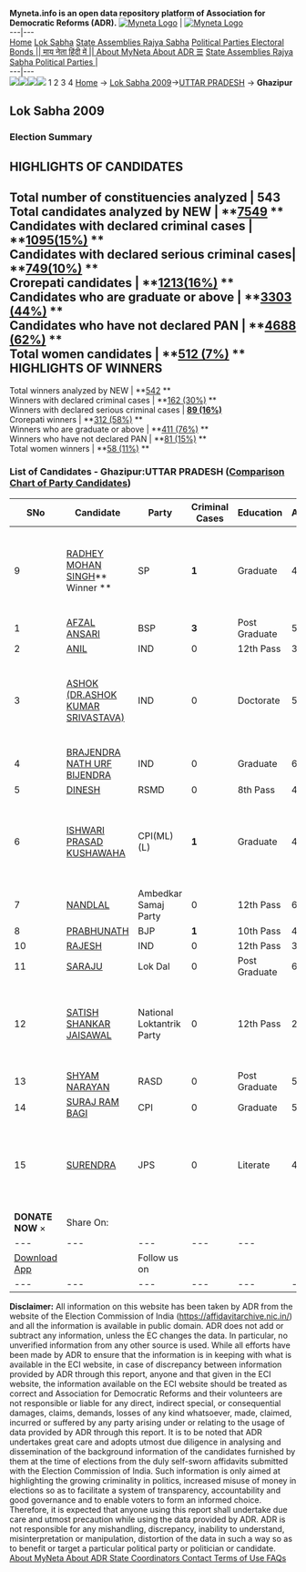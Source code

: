 **Myneta.info is an open data repository platform of Association for Democratic Reforms (ADR).**
[![Myneta Logo](https://www.myneta.info/lib/img/myneta-logo.png)](https://www.myneta.info/) | [![Myneta Logo](https://www.myneta.info/lib/img/adr-logo.png)](https://adrindia.org)  
---|---  
[Home](https://www.myneta.info/) [Lok Sabha](https://www.myneta.info/#ls "Lok Sabha") [ State Assemblies ](https://www.myneta.info/#sa "State Assemblies") [Rajya Sabha](https://www.myneta.info/#rs "Rajya Sabha") [Political Parties ](https://www.myneta.info/party "Political Parties") [ Electoral Bonds ](https://www.myneta.info/electoral_bonds "Electoral Bonds") [ || माय नेता हिंदी में || ](https://translate.google.co.in/translate?prev=hp&hl=en&js=y&u=www.myneta.info&sl=en&tl=hi&history_state0=) [ About MyNeta ](https://adrindia.org/content/about-myneta) [ About ADR ](https://adrindia.org/about-adr/who-we-are) [☰](javascript:void\(0\))
[ State Assemblies ](https://www.myneta.info/#sa "State Assemblies") [ Rajya Sabha ](https://www.myneta.info/#rs "Rajya Sabha") [ Political Parties ](https://www.myneta.info/party "Political Parties")
|   
---|---  
![](https://www.myneta.info/lib/img/banner/banner-1.png)![](https://www.myneta.info/lib/img/banner/banner-2.png)![](https://www.myneta.info/lib/img/banner/banner-3.png)![](https://www.myneta.info/lib/img/banner/banner-4.png)
1  2  3  4 
[Home](https://www.myneta.info/) → [Lok Sabha 2009](https://www.myneta.info/ls2009/)→[UTTAR PRADESH](https://www.myneta.info/ls2009/index.php?action=show_constituencies&state_id=24) → **Ghazipur**
### 
## Lok Sabha 2009
###  Election Summary 
HIGHLIGHTS OF CANDIDATES  
---  
Total number of constituencies analyzed |  543   
Total candidates analyzed by NEW | **[7549](https://www.myneta.info/ls2009/index.php?action=summary&subAction=candidates_analyzed&sort=candidate#summary) **  
Candidates with declared criminal cases | **[1095(15%)](https://www.myneta.info/ls2009/index.php?action=summary&subAction=crime&sort=candidate#summary) **  
Candidates with declared serious criminal cases| **[749(10%)](https://www.myneta.info/ls2009/index.php?action=summary&subAction=serious_crime&sort=candidate#summary) **  
Crorepati candidates | **[1213(16%)](https://www.myneta.info/ls2009/index.php?action=summary&subAction=crorepati&sort=candidate#summary) **  
Candidates who are graduate or above | **[3303 (44%)](https://www.myneta.info/ls2009/index.php?action=summary&subAction=education&sort=candidate#summary) **  
Candidates who have not declared PAN | **[4688 (62%)](https://www.myneta.info/ls2009/index.php?action=summary&subAction=without_pan&sort=candidate#summary) **  
Total women candidates | **[512 (7%)](https://www.myneta.info/ls2009/index.php?action=summary&subAction=women_candidate&sort=candidate#summary) **  
HIGHLIGHTS OF WINNERS  
---  
Total winners analyzed by NEW | **[542](https://www.myneta.info/ls2009/index.php?action=summary&subAction=winner_analyzed&sort=candidate#summary) **  
Winners with declared criminal cases | **[162 (30%)](https://www.myneta.info/ls2009/index.php?action=summary&subAction=winner_crime&sort=candidate#summary) **  
Winners with declared serious criminal cases | **[89 (16%)](https://www.myneta.info/ls2009/index.php?action=summary&subAction=winner_serious_crime&sort=candidate#summary)**  
Crorepati winners | **[312 (58%)](https://www.myneta.info/ls2009/index.php?action=summary&subAction=winner_crorepati&sort=candidate#summary) **  
Winners who are graduate or above | **[411 (76%)](https://www.myneta.info/ls2009/index.php?action=summary&subAction=winner_education&sort=candidate#summary) **  
Winners who have not declared PAN | **[81 (15%)](https://www.myneta.info/ls2009/index.php?action=summary&subAction=winner_without_pan&sort=candidate#summary) **  
Total women winners | **[58 (11%)](https://www.myneta.info/ls2009/index.php?action=summary&subAction=winner_women&sort=candidate#summary) **  
### List of Candidates - Ghazipur:UTTAR PRADESH ([Comparison Chart of Party Candidates](https://www.myneta.info/ls2009/comparisonchart.php?constituency_id=101))
SNo | Candidate| Party| Criminal Cases| Education| Age| Total Assets| Liabilities  
---|---|---|---|---|---|---|---  
9  | [RADHEY MOHAN SINGH](https://www.myneta.info/ls2009/candidate.php?candidate_id=1841)** Winner ** | SP | **1** | Graduate| 43 | ![](https://myneta.info/image_v2.php?myneta_folder=ls2009&candidate_id=1841&col=ta) | ![](https://myneta.info/image_v2.php?myneta_folder=ls2009&candidate_id=1841&col=lia)  
1  | [AFZAL ANSARI](https://www.myneta.info/ls2009/candidate.php?candidate_id=1839) | BSP | **3** | Post Graduate| 55 | Rs 4,58,44,836 ~ 4 Crore+ | Rs 0 ~   
2  | [ANIL](https://www.myneta.info/ls2009/candidate.php?candidate_id=1850) | IND | 0 | 12th Pass| 32 | Rs 18,71,000 ~ 18 Lacs+ | Rs 65,000 ~ 65 Thou+  
3  | [ASHOK (DR.ASHOK KUMAR SRIVASTAVA)](https://www.myneta.info/ls2009/candidate.php?candidate_id=1851) | IND | 0 | Doctorate| 54 | ![](https://myneta.info/image_v2.php?myneta_folder=ls2009&candidate_id=1851&col=ta) | ![](https://myneta.info/image_v2.php?myneta_folder=ls2009&candidate_id=1851&col=lia)  
4  | [BRAJENDRA NATH URF BIJENDRA](https://www.myneta.info/ls2009/candidate.php?candidate_id=1852) | IND | 0 | Graduate| 66 | Rs 10,66,98,000 ~ 10 Crore+ | Rs 0 ~   
5  | [DINESH](https://www.myneta.info/ls2009/candidate.php?candidate_id=1844) | RSMD | 0 | 8th Pass| 42 | Rs 12,12,000 ~ 12 Lacs+ | Rs 33,000 ~ 33 Thou+  
6  | [ISHWARI PRASAD KUSHAWAHA](https://www.myneta.info/ls2009/candidate.php?candidate_id=1843) | CPI(ML)(L) | **1** | Graduate| 48 | ![](https://myneta.info/image_v2.php?myneta_folder=ls2009&candidate_id=1843&col=ta) | ![](https://myneta.info/image_v2.php?myneta_folder=ls2009&candidate_id=1843&col=lia)  
7  | [NANDLAL](https://www.myneta.info/ls2009/candidate.php?candidate_id=1845) | Ambedkar Samaj Party | 0 | 12th Pass| 67 | Rs 1,64,000 ~ 1 Lacs+ | Rs 0 ~   
8  | [PRABHUNATH](https://www.myneta.info/ls2009/candidate.php?candidate_id=1840) | BJP | **1** | 10th Pass| 48 | Rs 13,47,938 ~ 13 Lacs+ | Rs 3,28,261 ~ 3 Lacs+  
10  | [RAJESH](https://www.myneta.info/ls2009/candidate.php?candidate_id=1853) | IND | 0 | 12th Pass| 37 | Rs 21,149 ~ 21 Thou+ | Rs 0 ~   
11  | [SARAJU](https://www.myneta.info/ls2009/candidate.php?candidate_id=1848) | Lok Dal | 0 | Post Graduate| 67 | Rs 18,07,000 ~ 18 Lacs+ | Rs 0 ~   
12  | [SATISH SHANKAR JAISAWAL](https://www.myneta.info/ls2009/candidate.php?candidate_id=1847) | National Loktantrik Party | 0 | 12th Pass| 28 | ![](https://myneta.info/image_v2.php?myneta_folder=ls2009&candidate_id=1847&col=ta) | ![](https://myneta.info/image_v2.php?myneta_folder=ls2009&candidate_id=1847&col=lia)  
13  | [SHYAM NARAYAN](https://www.myneta.info/ls2009/candidate.php?candidate_id=1846) | RASD | 0 | Post Graduate| 54 | Rs 12,82,500 ~ 12 Lacs+ | Rs 9,000 ~ 9 Thou+  
14  | [SURAJ RAM BAGI](https://www.myneta.info/ls2009/candidate.php?candidate_id=1842) | CPI | 0 | Graduate| 52 | Rs 10,18,723 ~ 10 Lacs+ | Rs 0 ~   
15  | [SURENDRA](https://www.myneta.info/ls2009/candidate.php?candidate_id=1849) | JPS | 0 | Literate| 43 | ![](https://myneta.info/image_v2.php?myneta_folder=ls2009&candidate_id=1849&col=ta) | ![](https://myneta.info/image_v2.php?myneta_folder=ls2009&candidate_id=1849&col=lia)  
|  **DONATE NOW** × |  Share On:  | [](https://api.whatsapp.com/send?text=https%3A%2F%2Fmyneta.info%2Fpunjab2022%2Findex.php%3Faction%3Dshow_constituencies%26state_id%3D19) | [](https://www.facebook.com/sharer/sharer.php?u=https%3A%2F%2Fmyneta.info%2Fpunjab2022%2Findex.php%3Faction%3Dshow_constituencies%26state_id%3D19) | [](https://twitter.com/share?url=https%3A%2F%2Fmyneta.info%2Fpunjab2022%2Findex.php%3Faction%3Dshow_constituencies%26state_id%3D19)  
---|---|---|---|---  
| [ Download App ](https://play.google.com/store/apps/details?id=com.webrosoft.myneta1&pcampaignid=pcampaignidMKT-Other-global-all-co-prtnr-py-PartBadge-Mar2515-1) | [](https://play.google.com/store/apps/details?id=com.webrosoft.myneta1&pcampaignid=pcampaignidMKT-Other-global-all-co-prtnr-py-PartBadge-Mar2515-1) |  Follow us on  | [](https://www.facebook.com/adrindia.org/) | [](https://twitter.com/adrspeaks) | [](https://groups.google.com/g/national-election-watch?hl=en&pli=1) | [](https://www.instagram.com/adrspeaks/) | [](https://www.youtube.com/user/adrspeaks) | [](https://sharechat.com/profile/adrspeaks)  
---|---|---|---|---|---|---|---|---  
**Disclaimer:** All information on this website has been taken by ADR from the website of the Election Commission of India (https://affidavitarchive.nic.in/) and all the information is available in public domain. ADR does not add or subtract any information, unless the EC changes the data. In particular, no unverified information from any other source is used. While all efforts have been made by ADR to ensure that the information is in keeping with what is available in the ECI website, in case of discrepancy between information provided by ADR through this report, anyone and that given in the ECI website, the information available on the ECI website should be treated as correct and Association for Democratic Reforms and their volunteers are not responsible or liable for any direct, indirect special, or consequential damages, claims, demands, losses of any kind whatsoever, made, claimed, incurred or suffered by any party arising under or relating to the usage of data provided by ADR through this report. It is to be noted that ADR undertakes great care and adopts utmost due diligence in analysing and dissemination of the background information of the candidates furnished by them at the time of elections from the duly self-sworn affidavits submitted with the Election Commission of India. Such information is only aimed at highlighting the growing criminality in politics, increased misuse of money in elections so as to facilitate a system of transparency, accountability and good governance and to enable voters to form an informed choice. Therefore, it is expected that anyone using this report shall undertake due care and utmost precaution while using the data provided by ADR. ADR is not responsible for any mishandling, discrepancy, inability to understand, misinterpretation or manipulation, distortion of the data in such a way so as to benefit or target a particular political party or politician or candidate. 
[ About MyNeta ](https://adrindia.org/content/about-myneta) [ About ADR ](https://adrindia.org/about-adr/who-we-are) [ State Coordinators ](https://adrindia.org/about-adr/state-coordinators) [ Contact ](https://adrindia.org/contact-us) [ Terms of Use ](https://adrindia.org/content/adr-terms-use) [ FAQs ](https://adrindia.org/content/faqs)
